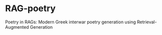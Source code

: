# RAG-poetry
Poetry in RAGs: Modern Greek interwar poetry generation using Retrieval-Augmented Generation
